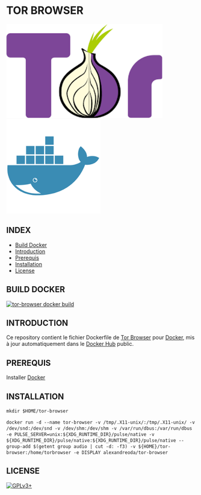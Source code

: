 # TOR BROWSER

![tor-browser](https://raw.githubusercontent.com/oda-alexandre/tor-browser/master/logo-tor-browser.png) ![docker](https://raw.githubusercontent.com/oda-alexandre/tor-browser/master/logo-docker.png)


## INDEX

- [Build Docker](#BUILD)
- [Introduction](#INTRODUCTION)
- [Prerequis](#PREREQUIS)
- [Installation](#INSTALLATION)
- [License](#LICENSE)


## BUILD DOCKER

[![tor-browser docker build](https://img.shields.io/docker/build/alexandreoda/tor-browser.svg)](https://hub.docker.com/r/alexandreoda/tor-browser)


## INTRODUCTION

Ce repository contient le fichier Dockerfile de [Tor Browser](https://www.torproject.org/projects/torbrowser.html.en) pour [Docker](https://www.docker.com), mis à jour automatiquement dans le [Docker Hub](https://hub.docker.com/r/alexandreoda/tor-browser/) public.


## PREREQUIS

Installer [Docker](https://www.docker.com)


## INSTALLATION

```
mkdir $HOME/tor-browser
```
```
docker run -d --name tor-browser -v /tmp/.X11-unix/:/tmp/.X11-unix/ -v /dev/snd:/dev/snd -v /dev/shm:/dev/shm -v /var/run/dbus:/var/run/dbus -e PULSE_SERVER=unix:${XDG_RUNTIME_DIR}/pulse/native -v ${XDG_RUNTIME_DIR}/pulse/native:${XDG_RUNTIME_DIR}/pulse/native --group-add $(getent group audio | cut -d: -f3) -v ${HOME}/tor-browser:/home/torbrowser -e DISPLAY alexandreoda/tor-browser
```

## LICENSE

[![GPLv3+](http://gplv3.fsf.org/gplv3-127x51.png)](https://github.com/oda-alexandre/tor-browser/blob/master/LICENSE)

